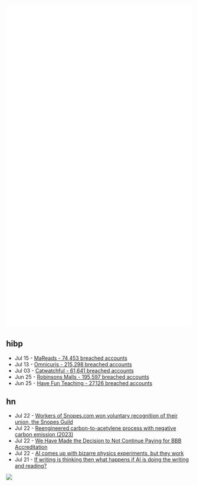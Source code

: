 ![Metrics](https://raw.githubusercontent.com/phixion/phixion/master/metrics.svg)

## hibp

<!--
for https://github.com/phixion/phixion/blob/main/.github/workflows/feeds.yml
-->
<!--START_SECTION:haveibeenpwnd-->
- Jul 15 - [MaReads - 74,453 breached accounts](https://haveibeenpwned.com/Breach/MaReads)
- Jul 13 - [Omnicuris - 215,298 breached accounts](https://haveibeenpwned.com/Breach/Omnicuris)
- Jul 03 - [Catwatchful - 61,641 breached accounts](https://haveibeenpwned.com/Breach/Catwatchful)
- Jun 25 - [Robinsons Malls - 195,597 breached accounts](https://haveibeenpwned.com/Breach/RobinsonsMalls)
- Jun 25 - [Have Fun Teaching - 27,126 breached accounts](https://haveibeenpwned.com/Breach/HaveFunTeaching)
<!--END_SECTION:haveibeenpwnd-->

## hn

<!--
for https://github.com/phixion/phixion/blob/main/.github/workflows/feeds.yml
-->
<!--START_SECTION:hn-->
- Jul 22 - [Workers of Snopes.com won voluntary recognition of their union, the Snopes Guild](https://newsguild.org/workers-at-snopes-com-win-voluntary-union-recognition/)
- Jul 22 - [Reengineered carbon-to-acetylene process with negative carbon emission (2023)](https://pubs.rsc.org/en/content/articlehtml/2023/gc/d3gc01775c)
- Jul 22 - [We Have Made the Decision to Not Continue Paying for BBB Accreditation](https://mycherrytree.com/blogs/news/why-we-have-made-the-decision-to-not-continue-paying-for-accreditation-from-the-better-business-bureau-bbb)
- Jul 22 - [AI comes up with bizarre physics experiments, but they work](https://www.quantamagazine.org/ai-comes-up-with-bizarre-physics-experiments-but-they-work-20250721/)
- Jul 21 - [If writing is thinking then what happens if AI is doing the writing and reading?](https://hardcoresoftware.learningbyshipping.com/p/234-if-writing-is-thinking)
<!--END_SECTION:hn-->

<!--
for https://yhype.me
-->
![](https://hit.yhype.me/github/profile?user_id=13013670)
